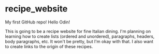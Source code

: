 # recipe_website
My first GitHub repo!
Hello Odin!

This is going to be a recipe website for fine Italian dining.  I'm planning on learning how to create lists (ordered and 
unordered), paragraphs, headers, body paragraphs, etc.  It won't be pretty, but I'm okay with that.  I also want to 
create links to the origin of these recipes.

